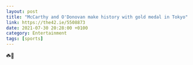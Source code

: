 ```yaml
--- 
layout: post 
title: "McCarthy and O'Donovan make history with gold medal in Tokyo" 
link: https://the42.ie/5508873
date: 2021-07-30 20:28:00 +0100 
category: Entertainment 
tags: [sports] 
--- 
```


☘️🥇

